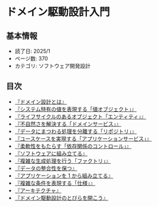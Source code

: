 # ドメイン駆動設計入門

## 基本情報

- 読了日: 2025/1
- ページ数: 370
- カテゴリ: ソフトウェア開発設計

## 目次

- [『ドメイン設計とは』](https://github.com/yoshidashota-hub/readbook2025/blob/main/001-Domain-Driven-Design/1%E7%AB%A0/mod.md)
- [『システム特有の値を表現する「値オブジェクト」』](https://github.com/yoshidashota-hub/readbook2025/blob/main/001-Domain-Driven-Design/2%E7%AB%A0/mod.md)
- [『ライフサイクルのあるオブジェクト「エンティティ」』](https://github.com/yoshidashota-hub/readbook2025/blob/main/001-Domain-Driven-Design/3%E7%AB%A0/mod.md)
- [『不自然さを解決する「ドメインサービス」』](https://github.com/yoshidashota-hub/readbook2025/blob/main/001-Domain-Driven-Design/4%E7%AB%A0/mod.md)
- [『データにまつわる処理を分離する「リポジトリ」』](https://github.com/yoshidashota-hub/readbook2025/blob/main/001-Domain-Driven-Design/4%E7%AB%A0/mod.md)
- [『ユースケースを実現する「アプリケーションサービス」』](https://github.com/yoshidashota-hub/readbook2025/blob/main/001-Domain-Driven-Design/6%E7%AB%A0/mod.md)
- [『柔軟性をもたらす「依存関係のコントロール」』](https://github.com/yoshidashota-hub/readbook2025/blob/main/001-Domain-Driven-Design/7%E7%AB%A0/mod.md)
- [『ソフトウェアに組み立てる』](https://github.com/yoshidashota-hub/readbook2025/blob/main/001-Domain-Driven-Design/8%E7%AB%A0/mod.md)
- [『複雑な生成処理を行う「ファクトリ」』](https://github.com/yoshidashota-hub/readbook2025/blob/main/001-Domain-Driven-Design/8%E7%AB%A0/mod.md)
- [『データの整合性を保つ』](https://github.com/yoshidashota-hub/readbook2025/blob/main/001-Domain-Driven-Design/10%E7%AB%A0/mod.md)
- [『アプリケーションを 1 から組み立てる』](https://github.com/yoshidashota-hub/readbook2025/blob/main/001-Domain-Driven-Design/11%E7%AB%A0/mod.md)
- [『複雑な条件を表現する「仕様」』](https://github.com/yoshidashota-hub/readbook2025/blob/main/001-Domain-Driven-Design/13%E7%AB%A0/mod.md)
- [『アーキテクチャ』](https://github.com/yoshidashota-hub/readbook2025/blob/main/001-Domain-Driven-Design/14%E7%AB%A0/mod.md)
- [『ドメイン駆動設計のとびらを開こう』](https://github.com/yoshidashota-hub/readbook2025/blob/main/001-Domain-Driven-Design/15%E7%AB%A0/mod.md)
